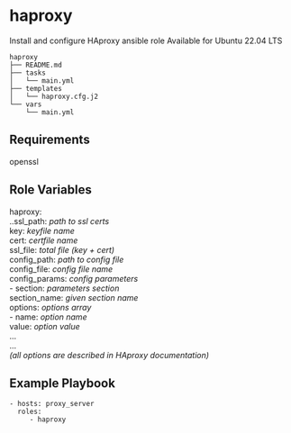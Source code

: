 # haproxy

Install and configure HAproxy ansible role
Available for Ubuntu 22.04 LTS

    haproxy
    ├── README.md
    ├── tasks
    │   └── main.yml
    ├── templates
    │   └── haproxy.cfg.j2
    └── vars
        └── main.yml

## Requirements

openssl

## Role Variables

haproxy:<br>
..ssl_path: *path to ssl certs*<br>
  key: *keyfile name*<br>
  cert: *certfile name*<br>
  ssl_file: *total file (key + cert)*<br>
  config_path: *path to config file*<br>
  config_file: *config file name*<br>
config_params: *config parameters*<br>
  \- section: *parameters section*<br>
    section_name: *given section name*<br>
    options: *options array*<br>
      \- name: *option name*<br>
        value: *option value*<br>
        ...<br>
    ...<br>
    *(all options are described in HAproxy documentation)*<br>

## Example Playbook

    - hosts: proxy_server
      roles:
         - haproxy